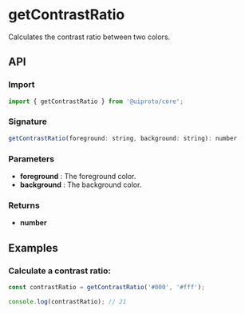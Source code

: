 # getContrastRatio

Calculates the contrast ratio between two colors.

## API

### Import

```javascript
import { getContrastRatio } from '@uiproto/core';
```

### Signature

```javascript
getContrastRatio(foreground: string, background: string): number
```

### Parameters

- **foreground** : The foreground color.
- **background** : The background color.

### Returns

- **number**

## Examples

### Calculate a contrast ratio:

```javascript
const contrastRatio = getContrastRatio('#000', '#fff');

console.log(contrastRatio); // 21
```
